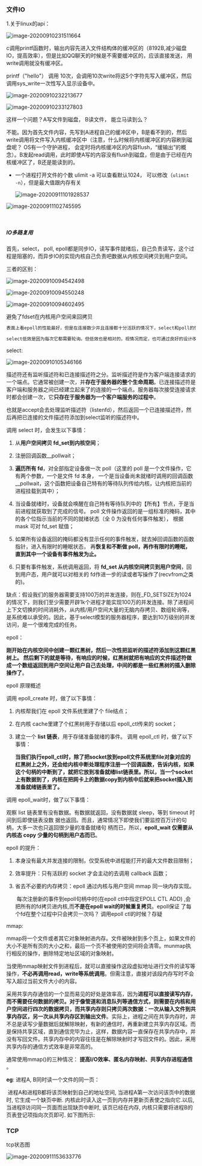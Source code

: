 ### 文件IO

1.关于linux的api：

![image-20200910231511664](E:\Typora\imgs\image-20200910231511664.png)



c调用printf函数时，输出内容先进入文件结构体的缓冲区的（8192B,减少磁盘IO，提高效率），但是比如QQ聊天的时候是不需要缓冲区的，应该直接发送， 用write调用就没有缓冲区。

printf（"hello"） 调用 10次，会调用10次write将这5个字符先写入缓冲区，然后调用sys_write一次性写入显示设备中。

![image-20200910232213677](E:\Typora\imgs\image-20200910232213677.png)

![image-20200910233127803](E:\Typora\imgs\image-20200910233127803.png)

这样一个问题？A写文件到磁盘， B读文件， 能立马读到么？

不能。因为首先文件内容，先写到A进程自己的缓冲区中，B是看不到的，然后write调用将文件写入内核缓冲区中（注意，什么时候将内核缓冲区的内容刷到磁盘呢？ OS有一个守护进程， 会定时将内核缓冲区的内容flush，“缓输出”的概念）。B发起read调用，此时即使A写的内容没有flush到磁盘，但是由于已经在内核缓冲区了，B还是能读到的。



- 一个进程打开文件的个数   ulimit -a  可以查看默认1024， 可以修改（``ulimit  -n``），但是最大值跟内存有关

  ![image-20200911101928537](E:\Typora\imgs\image-20200911101928537.png)

![image-20200911102745595](E:\Typora\imgs\image-20200911102745595.png)







​	

##### IO多路复用

首先，select， poll, epoll都是同步IO，读写事件就绪后，自己负责读写，这个过程是阻塞的，而异步IO的实现内核自己负责吧数据从内核空间拷贝到用户空间。

三者的区别：

![image-20200910094542498](E:\Typora\imgs\image-20200910094542498.png)

![image-20200910094550248](E:\Typora\imgs\image-20200910094550248.png)

![image-20200910094602495](E:\Typora\imgs\image-20200910094602495.png)

避免了fdset在内核用户空间来回拷贝

```java
表面上看epoll的性能最好，但是在连接数少并且连接都十分活跃的情况下，select和poll的性能可能比epoll好，毕竟epoll的通知机制需要很多函数回调。

select低效是因为每次它都需要轮询。但低效也是相对的，视情况而定，也可通过良好的设计改善。
```

select:

![image-20200910105346166](E:\Typora\imgs\image-20200910105346166.png)

描述符还有监听描述符和已连接描述符之分。监听描述符是作为客户端连接请求的一个端点。它通常被创建一次，并**存在于服务器的整个生命周期**。已连接描述符是客户端和服务器之间已经建立起来了的连接的一个端点。服务器每次接受连接请求时都会创建一次，它**只存在于服务器为一个客户端服务的过程中**。

也就是accept会去处理监听描述符（listenfd），然后返回一个已连接描述符，然后再把已连接的文件描述符添加到select监听的描述符中。

调用 select 时，会发生以下事情：

1. 从**用户空间拷贝 fd_set到内核空间**；

2. 注册回调函数__pollwait；

3. **遍历所有 fd**，对全部指定设备做一次 poll（这里的 poll 是一个文件操作，它有两个参数，一个是文件 fd 本身， 一个是当设备尚未就绪时调用的回调函数__pollwait，这个函数把设备自己特有的等待队列传给内核，让内核把当前的进程挂载到其中）；

4. 当设备就绪时，设备就会唤醒在自己特有等待队列中的【所有】节点，于是当前进程就获取到了完成的信号。 poll 文件操作返回的是一组标准的掩码，其中的各个位指示当前的不同的就绪状态（全 0 为没有任何事件触发）， 根据 mask 可对 fd_set 赋值；

5. 如果所有设备返回的掩码都没有显示任何的事件触发，就去掉回调函数的函数指针，进入有限时的睡眠状态， 再**恢复和不断做 poll，再作有限时的睡眠，直到其中一个设备有事件触发为止。**

6. 只要有事件触发，系统调用返回，将 **fd_set 从内核空间拷贝到用户空间**，回到用户态，用户就可以对相关的 fd作进一步的读或者写操作了(recvfrom之类的)。

缺点：假设我们的服务器需要支持100万的并发连接，则在_FD_SETSIZE为1024的情况下，则我们至少需要开辟1k个进程才能实现100万的并发连接。除了进程间上下文切换的时间消耗外，从内核/用户空间大量的无脑内存拷贝、数组轮询等，是系统难以承受的。因此，基于select模型的服务器程序，要达到10万级别的并发访问，是一个很难完成的任务。

epoll：

**刚开始在内核空间中创建一颗红黑树，然后一次性把监听的描述符添加到这颗红黑树上。 然后剩下的就是等待，有响应的时候，红黑树就把有响应的文件描述符做成一个数组返回到用户空间让用户自己去处理，中间的都是一些红黑树的插入删除操作了**。

epoll 原理概述

调用 epoll_create 时，做了以下事情：

1. 内核帮我们在 epoll 文件系统里建了个 file结点；

2. 在内核 cache里建了个红黑树用于存储以后 epoll_ctl传来的 socket；

3. 建立一个 **list 链表**，用于存储准备就绪的事件。 调用 epoll_ctl 时，做了以下事情：

   **当我们执行epoll_ctl时，除了把socket放到epoll文件系统里file对象对应的红黑树上之外，还会给内核中断处理程序注册一个回调函数，告诉内核，如果这个句柄的中断到了，就把它放到准备就绪list链表里。所以，当一个socket上有数据到了，内核在把网卡上的数据copy到内核中后就来把socket插入到准备就绪链表里了。** 

调用 epoll_wait时，做了以下事情：

观察 list 链表里有没有数据。有数据就返回，没有数据就 sleep，等到 timeout 时间到后即使链表没数 据也返回。而且，通常情况下即使我们要监控百万计的句柄，大多一次也只返回很少量的准备就绪句 柄而已，所以，**epoll_wait 仅需要从内核态 copy 少量的句柄到用户态而已**。

epoll 的提升：

1. 本身没有最大并发连接的限制，仅受系统中进程能打开的最大文件数目限制；

2. 效率提升：只有活跃的 socket 才会主动的去调用 callback 函数；

   

3. 省去不必要的内存拷贝：epoll 通过内核与用户空间 mmap 同一块内存实现。

   ​	每次注册新的事件到epoll句柄中时(在epoll ctI中指定EPOLL CTL ADD) ,会把所有的fd拷贝进内核,而**不是在epoll wait的时候重复拷贝**。epoll保证 了每个fd在整个过程中只会拷贝一次吗？ 调用epoll ctl的时候？存疑

mmap:

mmap将一个文件或者其它对象映射进内存。文件被映射到多个页上，如果文件的大小不是所有页的大小之和，最后一个页不被使用的空间将会清零。munmap执行相反的操作，删除特定地址区域的对象映射。

当使用mmap映射文件到进程后，就可以直接操作这段虚拟地址进行文件的读写等操作，**不必再调用read，write等系统调用**。但需注意，直接对该段内存写时不会写入超过当前文件大小的内容。

采用共享内存通信的一个显而易见的好处是效率高，因为**进程可以直接读写内存，而不需要任何数据的拷贝。对于像管道和消息队列等通信方式，则需要在内核和用户空间进行四次的数据拷贝，而共享内存则只拷贝两次数据：一次从输入文件到共享内存区，另一次从共享内存区到输出文件**。实际上，进程之间在共享内存时，并不总是读写少量数据后就解除映射，有新的通信时，再重新建立共享内存区域。而是保持共享区域，直到通信完毕为止，这样，数据内容一直保存在共享内存中，并没有写回文件。共享内存中的内容往往是在解除映射时才写回文件的。因此，采用共享内存的通信方式效率是非常高的。

通常使用mmap()的三种情况： **提高I/O效率、匿名内存映射、共享内存进程通信** 。

**eg**: 进程A, B同时读一个文件的同一页：

​	进程A和进程B都将该页映射到自己的地址空间, 当进程A第一次访问该页中的数据时, 它生成一个缺页中断. 内核此时读入这一页到内存并更新页表使之指向它.以后, 当进程B访问同一页面而出现缺页中断时, 该页已经在内存, 内核只需要将进程B的页表登记项指向次页即可. 如下图所示:



### TCP

tcp状态图

![image-20200911153633776](E:\Typora\imgs\image-20200911153633776.png)